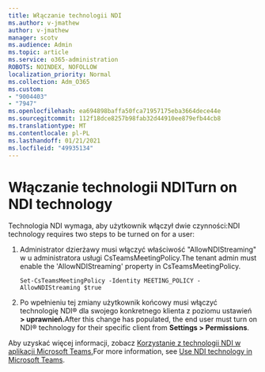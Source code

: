 ```yaml
---
title: Włączanie technologii NDI
ms.author: v-jmathew
author: v-jmathew
manager: scotv
ms.audience: Admin
ms.topic: article
ms.service: o365-administration
ROBOTS: NOINDEX, NOFOLLOW
localization_priority: Normal
ms.collection: Adm_O365
ms.custom:
- "9004403"
- "7947"
ms.openlocfilehash: ea694898baffa50fca71957175eba3664dece44e
ms.sourcegitcommit: 112f18dce8257b98fab32d44910ee879efb44cb8
ms.translationtype: MT
ms.contentlocale: pl-PL
ms.lasthandoff: 01/21/2021
ms.locfileid: "49935134"
---
```

# <a name="turn-on-ndi-technology"></a><span data-ttu-id="55366-102">Włączanie technologii NDI</span><span class="sxs-lookup"><span data-stu-id="55366-102">Turn on NDI technology</span></span>

<span data-ttu-id="55366-103">Technologia NDI wymaga, aby użytkownik włączył dwie czynności:</span><span class="sxs-lookup"><span data-stu-id="55366-103">NDI technology requires two steps to be turned on for a user:</span></span>

1. <span data-ttu-id="55366-104">Administrator dzierżawy musi włączyć właściwość "AllowNDIStreaming" w u administratora usługi CsTeamsMeetingPolicy.</span><span class="sxs-lookup"><span data-stu-id="55366-104">The tenant admin must enable the 'AllowNDIStreaming' property in CsTeamsMeetingPolicy.</span></span>

    `Set-CsTeamsMeetingPolicy -Identity MEETING_POLICY -AllowNDIStreaming $true`

2. <span data-ttu-id="55366-105">Po wpełnieniu tej zmiany użytkownik końcowy musi włączyć technologię NDI® dla swojego konkretnego klienta z poziomu ustawień **> uprawnień.**</span><span class="sxs-lookup"><span data-stu-id="55366-105">After this change has populated, the end user must turn on NDI® technology for their specific client from **Settings > Permissions**.</span></span>

<span data-ttu-id="55366-106">Aby uzyskać więcej informacji, zobacz [Korzystanie z technologii NDI w aplikacji Microsoft Teams.](https://docs.microsoft.com/microsoftteams/use-ndi-in-meetings)</span><span class="sxs-lookup"><span data-stu-id="55366-106">For more information, see [Use NDI technology in Microsoft Teams](https://docs.microsoft.com/microsoftteams/use-ndi-in-meetings).</span></span>
